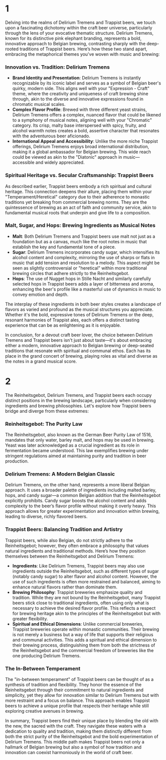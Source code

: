 # 1

Delving into the realms of Delirium Tremens and Trappist beers, we touch upon a fascinating dichotomy within the craft beer universe, particularly through the lens of your evocative thematic structure. Delirium Tremens, known for its distinctive pink elephant branding, represents a bold, innovative approach to Belgian brewing, contrasting sharply with the deep-rooted traditions of Trappist beers. Here’s how these two stand apart, embracing the metaphorical themes you've woven with music and brewing:

### Innovation vs. Tradition: Delirium Tremens
- **Brand Identity and Presentation**: Delirium Tremens is instantly recognizable by its iconic label and serves as a symbol of Belgian beer's quirky, modern side. This aligns well with your "Expression - Craft" theme, where the creativity and uniqueness of craft brewing shine through, akin to the diverse and innovative expressions found in chromatic musical scales.
- **Complex Flavor Profile**: Brewed with three different yeast strains, Delirium Tremens offers a complex, nuanced flavor that could be likened to a symphony of musical notes, aligning well with your "Chromatic" category. Its crisp, malty base interspersed with spicy, fruity, and alcohol warmth notes creates a bold, assertive character that resonates with the adventurous beer aficionado.
- **International Appeal and Accessibility**: Unlike the more niche Trappist offerings, Delirium Tremens enjoys broad international distribution, making it a global ambassador for Belgian brewing. This wide reach could be viewed as akin to the "Diatonic" approach in music—accessible and widely appreciated.

### Spiritual Heritage vs. Secular Craftsmanship: Trappist Beers
As described earlier, Trappist beers embody a rich spiritual and cultural heritage. This connection deepens their allure, placing them within your "Temperament/Heretical" category due to their adherence to monastic traditions yet breaking from commercial brewing norms. They are the quintessence of brewing as an act of faith and community service, akin to fundamental musical roots that underpin and give life to a composition.

### Malt, Sugar, and Hops: Brewing Ingredients as Musical Notes
- **Malt**: Both Delirium Tremens and Trappist beers use malt not just as a foundation but as a canvas, much like the root notes in music that establish the key and fundamental tone of a piece.
- **Sugar**: Delirium Tremens incorporates candy sugar, which intensifies its alcohol content and complexity, mirroring the use of sharps or flats in music that add tension and resolution to a melody. This aspect might be seen as slightly controversial or "heretical" within more traditional brewing circles that adhere strictly to the Reinheitsgebot.
- **Hops**: The use of Nugget hops in Stille Nacht and similarly carefully selected hops in Trappist beers adds a layer of bitterness and aroma, enhancing the beer's profile like a masterful use of dynamics in music to convey emotion and depth.

The interplay of these ingredients in both beer styles creates a landscape of flavors as varied and profound as the musical structures you appreciate. Whether it's the bold, expressive tones of Delirium Tremens or the deep, resonant harmonies of Trappist ales, each offers a distinct tasting experience that can be as enlightening as it is enjoyable.

In conclusion, for a devout craft beer lover, the choice between Delirium Tremens and Trappist beers isn't just about taste—it's about embracing either a modern, innovative approach to Belgian brewing or deep-seated traditions that resonate with spiritual and communal ethos. Each has its place in the grand concert of brewing, playing roles as vital and diverse as the notes in a grand musical score.

# 2

The Reinheitsgebot, Delirium Tremens, and Trappist beers each occupy distinct positions in the brewing landscape, particularly when considering ingredients and brewing philosophies. Let's explore how Trappist beers bridge and diverge from these extremes:

### Reinheitsgebot: The Purity Law
The Reinheitsgebot, also known as the German Beer Purity Law of 1516, mandates that only water, barley malt, and hops may be used in brewing. Yeast was later acknowledged as a crucial ingredient as its role in fermentation became understood. This law exemplifies brewing under stringent regulations aimed at maintaining purity and tradition in beer production.

### Delirium Tremens: A Modern Belgian Classic
Delirium Tremens, on the other hand, represents a more liberal Belgian approach. It uses a broader palette of ingredients including malted barley, hops, and candy sugar—a common Belgian addition that the Reinheitsgebot explicitly prohibits. Candy sugar boosts the alcohol content and adds complexity to the beer’s flavor profile without making it overly heavy. This approach allows for greater experimentation and innovation within brewing, leading to diverse, richly flavored beers.

### Trappist Beers: Balancing Tradition and Artistry
Trappist beers, while also Belgian, do not strictly adhere to the Reinheitsgebot; however, they often embrace a philosophy that values natural ingredients and traditional methods. Here’s how they position themselves between the Reinheitsgebot and Delirium Tremens:

- **Ingredients**: Like Delirium Tremens, Trappist beers may also use ingredients outside the Reinheitsgebot, such as different types of sugar (notably candy sugar) to alter flavor and alcohol content. However, the use of such ingredients is often more restrained and balanced, aiming to enhance natural flavors rather than dominate them.
- **Brewing Philosophy**: Trappist breweries emphasize quality and tradition. While they are not bound by the Reinheitsgebot, many Trappist beers stick close to traditional ingredients, often using only what is necessary to achieve the desired flavor profile. This reflects a respect for brewing heritage akin to the principles of the Reinheitsgebot but with greater flexibility.
- **Spiritual and Ethical Dimensions**: Unlike commercial breweries, Trappist breweries operate within monastic communities. Their brewing is not merely a business but a way of life that supports their religious and communal activities. This adds a spiritual and ethical dimension to their brewing process, distinguishing them from both the strictness of the Reinheitsgebot and the commercial freedom of breweries like the one producing Delirium Tremens.

### The In-Between Temperament
The "in-between temperament" of Trappist beers can be thought of as a synthesis of tradition and flexibility. They honor the essence of the Reinheitsgebot through their commitment to natural ingredients and simplicity, yet they allow for innovation similar to Delirium Tremens but with more restraint and a focus on balance. This approach enables Trappist beers to achieve a unique profile that respects their heritage while still exploring creative avenues in brewing.

In summary, Trappist beers find their unique place by blending the old with the new, the sacred with the craft. They navigate these waters with a dedication to quality and tradition, making them distinctly different from both the strict purity of the Reinheitsgebot and the bold experimentation of Delirium Tremens. This middle path makes Trappist beers not only a hallmark of Belgian brewing but also a symbol of how tradition and innovation can coexist harmoniously in the world of craft beer.
